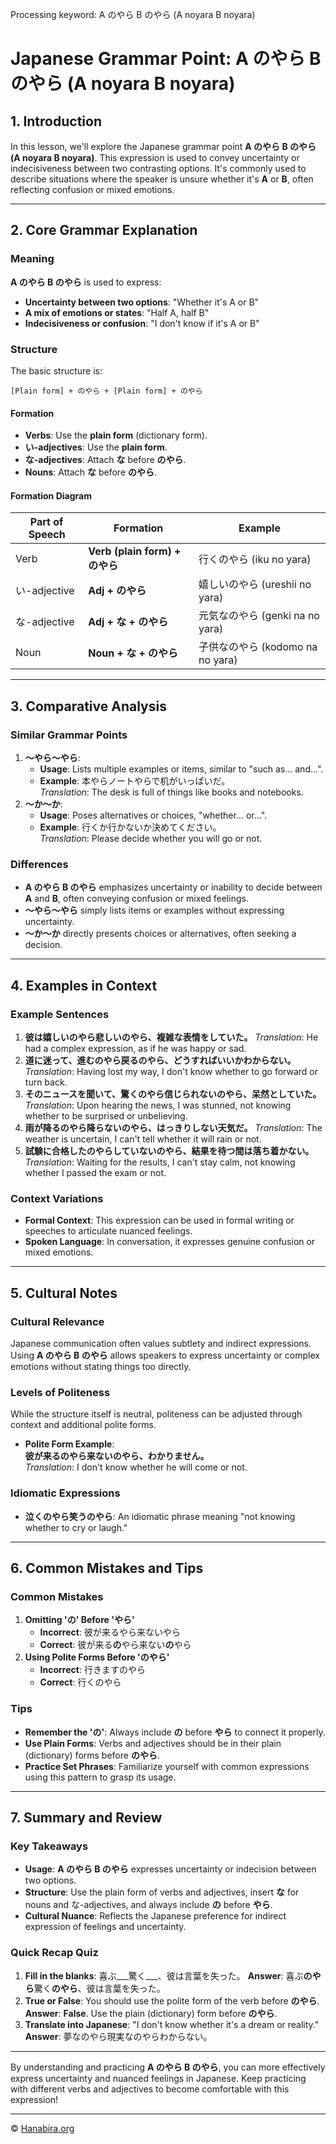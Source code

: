 Processing keyword: A のやら B のやら (A noyara B noyara)
# Japanese Grammar Point: A のやら B のやら (A noyara B noyara)

## 1. Introduction
In this lesson, we'll explore the Japanese grammar point **A のやら B のやら (A noyara B noyara)**. This expression is used to convey uncertainty or indecisiveness between two contrasting options. It's commonly used to describe situations where the speaker is unsure whether it's **A** or **B**, often reflecting confusion or mixed emotions.

---
## 2. Core Grammar Explanation
### Meaning
**A のやら B のやら** is used to express:
- **Uncertainty between two options**: "Whether it's A or B"
- **A mix of emotions or states**: "Half A, half B"
- **Indecisiveness or confusion**: "I don't know if it's A or B"
### Structure
The basic structure is:
```plaintext
[Plain form] + のやら + [Plain form] + のやら
```
#### Formation
- **Verbs**: Use the **plain form** (dictionary form).
- **い-adjectives**: Use the **plain form**.
- **な-adjectives**: Attach **な** before **のやら**.
- **Nouns**: Attach **な** before **のやら**.
#### Formation Diagram
| Part of Speech  | Formation                  | Example                         |
|-----------------|----------------------------|---------------------------------|
| Verb            | **Verb (plain form) + のやら**  | 行くのやら (iku no yara)       |
| い-adjective    | **Adj + のやら**                | 嬉しいのやら (ureshii no yara) |
| な-adjective    | **Adj + な + のやら**           | 元気なのやら (genki na no yara)|
| Noun            | **Noun + な + のやら**          | 子供なのやら (kodomo na no yara)|
---
## 3. Comparative Analysis
### Similar Grammar Points
1. **〜やら〜やら**:
   - **Usage**: Lists multiple examples or items, similar to "such as... and...".
   - **Example**: 本やらノートやらで机がいっぱいだ。  
     *Translation*: The desk is full of things like books and notebooks.
2. **〜か〜か**:
   - **Usage**: Poses alternatives or choices, "whether... or...".
   - **Example**: 行くか行かないか決めてください。  
     *Translation*: Please decide whether you will go or not.
### Differences
- **A のやら B のやら** emphasizes uncertainty or inability to decide between **A** and **B**, often conveying confusion or mixed feelings.
- **〜やら〜やら** simply lists items or examples without expressing uncertainty.
- **〜か〜か** directly presents choices or alternatives, often seeking a decision.
---
## 4. Examples in Context
### Example Sentences
1. **彼は嬉しいのやら悲しいのやら、複雑な表情をしていた。**
   *Translation*: He had a complex expression, as if he was happy or sad.
2. **道に迷って、進むのやら戻るのやら、どうすればいいかわからない。**
   *Translation*: Having lost my way, I don't know whether to go forward or turn back.
3. **そのニュースを聞いて、驚くのやら信じられないのやら、呆然としていた。**
   *Translation*: Upon hearing the news, I was stunned, not knowing whether to be surprised or unbelieving.
4. **雨が降るのやら降らないのやら、はっきりしない天気だ。**
   *Translation*: The weather is uncertain, I can't tell whether it will rain or not.
5. **試験に合格したのやらしていないのやら、結果を待つ間は落ち着かない。**
   *Translation*: Waiting for the results, I can't stay calm, not knowing whether I passed the exam or not.
### Context Variations
- **Formal Context**: This expression can be used in formal writing or speeches to articulate nuanced feelings.
- **Spoken Language**: In conversation, it expresses genuine confusion or mixed emotions.
---
## 5. Cultural Notes
### Cultural Relevance
Japanese communication often values subtlety and indirect expressions. Using **A のやら B のやら** allows speakers to express uncertainty or complex emotions without stating things too directly.
### Levels of Politeness
While the structure itself is neutral, politeness can be adjusted through context and additional polite forms.
- **Polite Form Example**:  
  **彼が来るのやら来ないのやら、わかりません。**  
  *Translation*: I don't know whether he will come or not.
### Idiomatic Expressions
- **泣くのやら笑うのやら**: An idiomatic phrase meaning "not knowing whether to cry or laugh."
---
## 6. Common Mistakes and Tips
### Common Mistakes
1. **Omitting 'の' Before 'やら'**
   - **Incorrect**: 彼が来るやら来ないやら  
   - **Correct**: 彼が来る**の**やら来ない**の**やら
2. **Using Polite Forms Before 'のやら'**
   - **Incorrect**: 行きますのやら  
   - **Correct**: 行くのやら
### Tips
- **Remember the 'の'**: Always include **の** before **やら** to connect it properly.
- **Use Plain Forms**: Verbs and adjectives should be in their plain (dictionary) forms before **のやら**.
- **Practice Set Phrases**: Familiarize yourself with common expressions using this pattern to grasp its usage.
---
## 7. Summary and Review
### Key Takeaways
- **Usage**: **A のやら B のやら** expresses uncertainty or indecision between two options.
- **Structure**: Use the plain form of verbs and adjectives, insert **な** for nouns and な-adjectives, and always include **の** before **やら**.
- **Cultural Nuance**: Reflects the Japanese preference for indirect expression of feelings and uncertainty.
### Quick Recap Quiz
1. **Fill in the blanks**: 喜ぶ___驚く___、彼は言葉を失った。
   **Answer**: 喜ぶ**のやら**驚く**のやら**、彼は言葉を失った。
2. **True or False**: You should use the polite form of the verb before **のやら**.
   **Answer**: **False**. Use the plain (dictionary) form before **のやら**.
3. **Translate into Japanese**: "I don't know whether it's a dream or reality."
   **Answer**: 夢なのやら現実なのやらわからない。
---
By understanding and practicing **A のやら B のやら**, you can more effectively express uncertainty and nuanced feelings in Japanese. Keep practicing with different verbs and adjectives to become comfortable with this expression!


---

© [Hanabira.org](https://hanabira.org)
